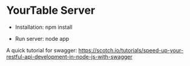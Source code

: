 # YourTable Server

- Installation: npm install

- Run server: node app

A quick tutorial for swagger: https://scotch.io/tutorials/speed-up-your-restful-api-development-in-node-js-with-swagger
